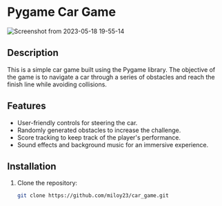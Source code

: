 # Pygame Car Game

![Screenshot from 2023-05-18 19-55-14](https://github.com/miloy23/car-game/assets/81033586/4f427fb9-88e8-4e85-b5e7-edc347a933b6)

## Description

This is a simple car game built using the Pygame library. The objective of the game is to navigate a car through a series of obstacles and reach the finish line while avoiding collisions.

## Features

- User-friendly controls for steering the car.
- Randomly generated obstacles to increase the challenge.
- Score tracking to keep track of the player's performance.
- Sound effects and background music for an immersive experience.

## Installation

1. Clone the repository:

   ```bash
   git clone https://github.com/miloy23/car_game.git


